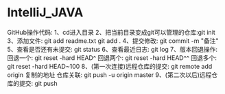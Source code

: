 # IntelliJ_JAVA

GitHub操作代码:
1、cd进入目录
2、把当前目录变成git可以管理的仓库:git init
3、添加文件: git add readme.txt   git add .
4、提交修改: git commit -m "备注"
5、查看是否还有未提交: git status
6、查看最近日志: git log
7、版本回退操作: 回退一个: git reset -hard HEAD^   回退两个: git reset -hard HEAD^^    回退多个: git reset -hard HEAD~100
8、(第一次连接)远程仓库的提交: git remote add origin 复制的地址
    仓库关联: git push -u origin master
9、(第二次以后)远程仓库的提交: git push
